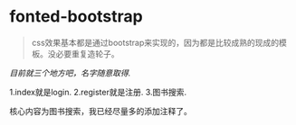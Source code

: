 # fonted-bootstrap

> css效果基本都是通过bootstrap来实现的，因为都是比较成熟的现成的模板。没必要重复造轮子。

_目前就三个地方吧，名字随意取得._

1.index就是login.
2.register就是注册.
3.图书搜索.

核心内容为图书搜索，我已经尽量多的添加注释了。
